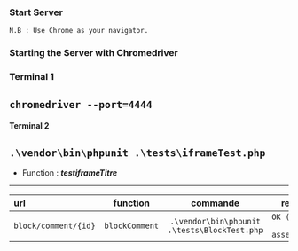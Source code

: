 ### Start Server

````N.B : Use Chrome as your navigator.````  

### Starting the Server with Chromedriver

### Terminal 1

```` chromedriver --port=4444 ````
--
#### Terminal 2

````.\vendor\bin\phpunit .\tests\iframeTest.php ````
---
- Function : ***testiframeTitre***
---

| url                             | function                | commande                                               | response                               |
| :----------------------------   | :----------------------: | :--------------------------------------------------:  | ------------------------------------:  |
| ```` block/comment/{id} ````    | ```` blockComment ````   |```` .\vendor\bin\phpunit .\tests\BlockTest.php  ````  | ```` OK (1 test, 3 assertions) ````    |

